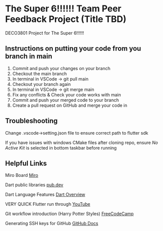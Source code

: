 # The Super 6!!!!!! Team Peer Feedback Project (Title TBD)
DECO3801 Project for The Super 6!!!!!!

## Instructions on putting your code from you branch in main
1. Commit and push your changes on your branch
2. Checkout the main branch
3. In terminal in VSCode -> git pull main
4. Checkout your branch again
5. In terminal in VSCode -> git merge main
6. Fix any conflicts & Check your code works with main
7. Commit and push your merged code to your branch 
8. Create a pull request on GitHub and merge your code in

## Troubleshooting
Change .vscode->setting.json file to ensure correct path to flutter sdk

If you have issues with windows CMake files after cloning repo, ensure _No Active Kit_ is selected in bottom taskbar before running

## Helpful Links
Miro Board [Miro](https://miro.com/app/board/uXjVOh2lmtQ=/)

Dart public libraries [pub.dev](https://pub.dev/)

Dart Language Features [Dart Overview](https://dart.dev/guides/language/language-tour#a-basic-dart-program)

VERY QUICK Flutter run through [YouTube](https://www.youtube.com/watch?v=1xipg02Wu8s&t=631s)

Git workflow introduction (Harry Potter Styles) [FreeCodeCamp](https://www.freecodecamp.org/news/how-to-use-git-and-github-in-a-team-like-a-pro/) 

Generating SSH keys for GitHub [GitHub Docs](https://docs.github.com/en/authentication/connecting-to-github-with-ssh/generating-a-new-ssh-key-and-adding-it-to-the-ssh-agent)
